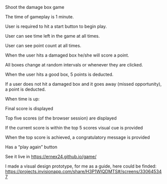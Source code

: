Shoot the damage box game



The time of gameplay is 1 minute.

User is required to hit a start button to begin play.

User can see time left in the game at all times.

User can see point count at all times.

When the user hits a damaged box he/she will score a point.

All boxes change at random intervals or whenever they are clicked.

When the user hits a good box, 5 points is deducted.

If a user does not hit a damaged box and it goes away (missed opportunity), a point is deducted.

When time is up:

Final score is displayed

Top five scores (of the browser session) are displayed

If the current score is within the top 5 scores visual cue is provided

When the top score is achieved, a congratulatory message is provided

Has a “play again” button

See it live in https://ernex24.github.io/game/

I made a visual design prototype, for me as a guide, here could be finded: https://projects.invisionapp.com/share/H3P1WIQDMTS#/screens/330645347
